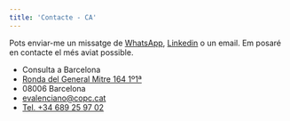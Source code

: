 ```yaml
---
title: 'Contacte - CA'
---
```


Pots enviar-me un missatge de <a href="https://api.whatsapp.com/send?phone=689259702">WhatsApp</a>, [Linkedin](https://www.linkedin.com/in/eduardovalencianomendoza/) o un email. Em
posaré en contacte el més aviat possible.

- Consulta a Barcelona
- [Ronda del General Mitre 164 1º1ª](https://maps.app.goo.gl/Hf2BuXZfGD6amCMY8)
- 08006 Barcelona
- <evalenciano@copc.cat>
- <a href="tel:+34689259702">Tel. +34 689 25 97 02</a>